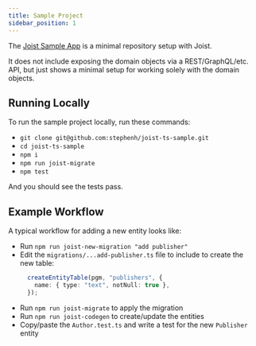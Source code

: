 ```yaml
---
title: Sample Project
sidebar_position: 1
---
```


The [Joist Sample App](https://github.com/stephenh/joist-ts-sample) is a minimal repository setup with Joist.

It does not include exposing the domain objects via a REST/GraphQL/etc. API, but just shows a minimal setup for working solely with the domain objects.

## Running Locally

To run the sample project locally, run these commands:

- `git clone git@github.com:stephenh/joist-ts-sample.git`
- `cd joist-ts-sample`
- `npm i`
- `npm run joist-migrate`
- `npm test`

And you should see the tests pass.

## Example Workflow

A typical workflow for adding a new entity looks like:

- Run `npm run joist-new-migration "add publisher"`
- Edit the `migrations/...add-publisher.ts` file to include to create the new table:
  ```typescript
    createEntityTable(pgm, "publishers", {
      name: { type: "text", notNull: true },
    });
  ```
- Run `npm run joist-migrate` to apply the migration
- Run `npm run joist-codegen` to create/update the entities
- Copy/paste the `Author.test.ts` and write a test for the new `Publisher` entity



